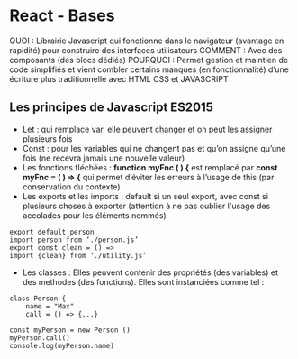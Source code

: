 
# React - Bases

QUOI : Librairie Javascript qui fonctionne dans le navigateur (avantage en rapidité) pour construire des interfaces utilisateurs
COMMENT : Avec des composants (des blocs dédiés)
POURQUOI :  Permet gestion et maintien de code simplifiés et vient combler certains manques (en fonctionnalité) d’une écriture plus traditionnelle avec HTML CSS et JAVASCRIPT

## Les principes de Javascript ES2015

- Let : qui remplace var, elle peuvent changer et on peut les assigner plusieurs fois
- Const : pour les variables qui ne changent pas et qu’on assigne qu’une fois (ne recevra jamais une nouvelle valeur)
- Les fonctions fléchées : **function myFnc ( ) {** est remplacé par **const myFnc = ( ) => {** qui permet d’éviter les erreurs à l’usage de this (par conservation du contexte)
- Les exports et les imports : default si un seul export, avec const si plusieurs choses à exporter (attention à ne pas oublier l'usage des accolades pour les éléments nommés)
```
export default person
import person from ‘./person.js’
export const clean = () =>
import {clean} from ‘./utility.js’
```

- Les classes : Elles peuvent contenir des propriétés (des variables) et des methodes (des fonctions). Elles sont instanciées comme tel :

```
class Person {
    name = "Max"
    call = () => {...}

const myPerson = new Person ()
myPerson.call()
console.log(myPerson.name)
```

